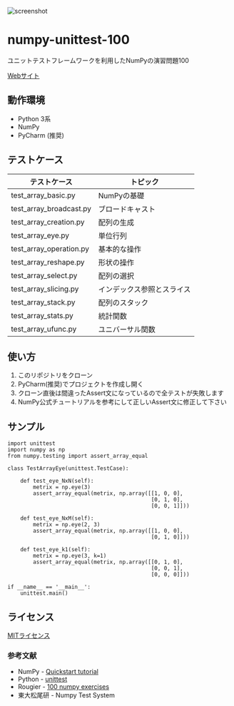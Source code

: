 ![screenshot](https://user-images.githubusercontent.com/7298626/46808489-728ee500-cda7-11e8-8715-aaf15c963b17.png)

# numpy-unittest-100
ユニットテストフレームワークを利用したNumPyの演習問題100

[Webサイト](https://note.mu/fookiemonster/n/n7ce86785271f)

## 動作環境
* Python 3系
* NumPy
* PyCharm (推奨)

## テストケース
| テストケース | トピック |
----|---- 
| test_array_basic.py | NumPyの基礎 |
| test_array_broadcast.py | ブロードキャスト |
| test_array_creation.py | 配列の生成 |
| test_array_eye.py | 単位行列 |
| test_array_operation.py | 基本的な操作 |
| test_array_reshape.py | 形状の操作 |
| test_array_select.py | 配列の選択 |
| test_array_slicing.py | インデックス参照とスライス |
| test_array_stack.py | 配列のスタック |
| test_array_stats.py | 統計関数 |
| test_array_ufunc.py | ユニバーサル関数 |

## 使い方
1. このリポジトリをクローン
1. PyCharm(推奨)でプロジェクトを作成し開く
1. クローン直後は間違ったAssert文になっているので全テストが失敗します
1. NumPy公式チュートリアルを参考にして正しいAssert文に修正して下さい

## サンプル
~~~
import unittest
import numpy as np
from numpy.testing import assert_array_equal

class TestArrayEye(unittest.TestCase):

    def test_eye_NxN(self):
        metrix = np.eye(3)
        assert_array_equal(metrix, np.array([[1, 0, 0],
                                             [0, 1, 0],
                                             [0, 0, 1]]))

    def test_eye_NxM(self):
        metrix = np.eye(2, 3)
        assert_array_equal(metrix, np.array([[1, 0, 0],
                                             [0, 1, 0]]))
    
    def test_eye_k1(self):
        metrix = np.eye(3, k=1)
        assert_array_equal(metrix, np.array([[0, 1, 0],
                                             [0, 0, 1],
                                             [0, 0, 0]]))

if __name__ == '__main__':
    unittest.main()
~~~

## ライセンス
[MITライセンス](https://github.com/tcnksm/tool/blob/master/LICENCE)

### 参考文献
* NumPy - [Quickstart tutorial](https://docs.scipy.org/doc/numpy/user/quickstart.html)
* Python - [unittest](https://docs.python.jp/3/library/unittest.html)
* Rougier - [100 numpy exercises](https://github.com/rougier/numpy-100)
* 東大松尾研 - Numpy Test System
